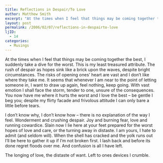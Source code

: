 ```yaml
---
title: Reflections in Despair/To Love
author: Matthew Smith
excerpt: "At the times when I feel that things may be coming together the best, I suddenly take a dive for the worst. This is my least treasured attribute. The rush of despair as hopes sink like a brick upon the waves, despite bright circumstances. The risks of opening ones' heart are vast and I don't like where they take me. It seems that whenever I am near to the point of letting someone in, I want to draw up again, feel nothing, keep going. With vast emotion I shall face the storm, tender to one, unsure of the consequences. You now have me where it hurts the worst and I love the best - be gentle I beg you; despite my flirty facade and frivolous attitude I can only bare a little before tears."
layout: post
permalink: /2006/02/07/reflections-in-despairto-love
ljID:
  - 14
categories:
  - Musings
---
```

At the times when I feel that things may be coming together the best, I suddenly take a dive for the worst. This is my least treasured attribute. The rush of despair as hopes sink like a brick upon the waves, despite bright circumstances. The risks of opening ones&#8217; heart are vast and I don&#8217;t like where they take me. It seems that whenever I am near to the point of letting someone in, I want to draw up again, feel nothing, keep going. With vast emotion I shall face the storm, tender to one, unsure of the consequences. You now have me where it hurts the worst and I love the best &#8211; be gentle I beg you; despite my flirty facade and frivolous attitude I can only bare a little before tears.

I don&#8217;t know why, I don&#8217;t know how &#8211; there is no explanation of the way I feel. Wonderment and crushing despair. Joy and burning fear, love and running cowardice. Slain now I lie here at your feet prepared for the worst hopes of love and care, or the turning away in distaste. I am yours, I hate to admit (and seldom will). When the shell has cracked and the yolk runs out I&#8217;ll be here to gather it up if I&#8217;m not broken first. I lash back and before its done regret floods over me. And confusion is all I have left.

The longing of love, the distaste of want. Left to ones devices I crumble.